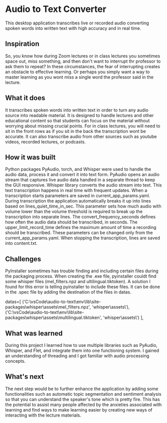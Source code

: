 # Audio to Text Converter
This desktop application transcribes live or recorded audio converting spoken words into written text with high accuracy and in real time.
## Inspiration
So, you know how during Zoom lectures or in class lectures you sometimes space out, miss something, and then don't want to interrupt thr professor to ask them to repeat? In these circumstances, the fear of interrupting creates an obstacle to effective learning. Or perhaps you simply want a way to master learning as you wont miss a single word the professor said in the lecture. 
## What it does
It transcribes spoken words into written text in order to turn any audio source into readable material. It is designed to handle lectures and other educational content so that students can focus on the material without worrying about missing crucial points. For in class lectures, you will need to sit in the front rows as if you sit in the back the transcription wont be accurate. It can also transcribe audio from other sources such as youtube videos, recorded lectures, or podcasts.
## How it was built
Python packages PyAudio, torch, and Whisper were used to handle the audio data, process it and convert it into text form. PyAudio opens an audio stream that captures live audio data handled in a separate thread to keep the GUI responsive. Whisper library converts the audio stream into text. This text transcription happens in real time with frequent updates. When a transcription starts parameters are saved in current_app_params.yaml. During transcription the application automatically breaks it up into lines based on lines_quiet_time_in_sec. This parameter sets how much audio with volume lower than the volume threshold is required to break up the transcription into separate lines. The convert_frequency_seconds defines how often the audio data should be transcribed, in seconds. The upper_limit_record_time defines the maximum amount of time a recording should be transcribed. These parameters can be changed only from the current_app_params.yaml.  When stopping the transcription, lines are saved into content.txt. 
## Challenges
PyInstaller sometimes has trouble finding and including certain files during the packaging process. When creating the .exe file, pyinstaller couldt find some whisper files (mel_filters.npz and ultilingual.tiktoken). A solution I found for this error is telling pyinstaller to include these files. It can be done in the .spec file by adding the destination of the files in datas. 

datas=[
        ('C:\\vsCode\\audio-to-text\\env\\lib\\site-packages\\whisper\\assets\\mel_filters.npz', 'whisper\\assets\\'),
        ('C:\\vsCode\\audio-to-text\\env\\lib\\site-packages\\whisper\\assets\\multilingual.tiktoken', 'whisper\\assets\\')
    ],
## What was learned
During this project I learned how to use multiple libraries such as PyAudio, Whisper, and Flet, and integrate them into one functioning system. I gained an understanding of threading and I got familiar with audio processing concepts.
## What's next
The next step would be to further enhance the application by adding some functionalities such as automatic topic segmentation and sentiment analysis so that you can understand the speaker's tone which is pretty fire. This has the potential to assist many people affected by the anxieties associated with learning and find ways to make learning easier by creating new ways of interacting with the lecture materials.
